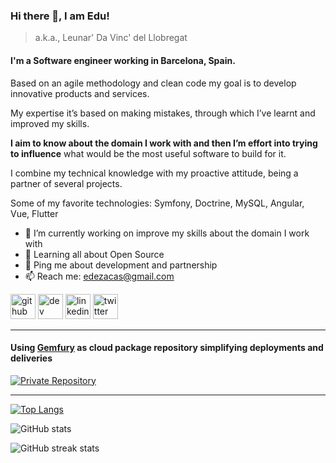 ### Hi there 👋, I am Edu!
> a.k.a., Leunar' Da Vinc' del Llobregat


#### I'm a Software engineer working in Barcelona, Spain.


Based on an agile methodology and clean code my goal is to develop innovative products and services.

My expertise it’s based on making mistakes, through which I’ve learnt and improved my skills.

**I aim to know about the domain I work with and then I’m effort into trying to influence** what would be the most useful software to build for it.

I combine my technical knowledge with my proactive attitude, being a partner of several projects.

Some of my favorite technologies: Symfony, Doctrine, MySQL, Angular, Vue, Flutter

- 🔭 I’m currently working on improve my skills about the domain I work with
- 🌱 Learning all about Open Source
- 💬 Ping me about development and partnership
- 📫 Reach me: [edezacas@gmail.com](mailto:edezacas@gmail.com)



[<img src='https://cdn.jsdelivr.net/npm/simple-icons@3.0.1/icons/github.svg' alt='github' height='40'>](https://github.com/edezacas)  [<img src='https://cdn.jsdelivr.net/npm/simple-icons@3.0.1/icons/dev-dot-to.svg' alt='dev' height='40'>](https://dev.to/edezacas)  [<img src='https://cdn.jsdelivr.net/npm/simple-icons@3.0.1/icons/linkedin.svg' alt='linkedin' height='40'>](https://www.linkedin.com/in/eduarddeza/)  [<img src='https://cdn.jsdelivr.net/npm/simple-icons@3.0.1/icons/twitter.svg' alt='twitter' height='40'>](https://twitter.com/edezacas)

------

#### Using [Gemfury](https://gemfury.com/) as cloud package repository simplifying deployments and deliveries

[<img src='https://fury.co/images/badge/dark.png' alt='Private Repository'>](https://fury.co/f/partner)

------

[![Top Langs](https://github-readme-stats.vercel.app/api/top-langs/?username=edezacas)](https://github.com/anuraghazra/github-readme-stats)

![GitHub stats](https://github-readme-stats.vercel.app/api?username=edezacas&show_icons=true&count_private=true)

![GitHub streak stats](https://github-readme-streak-stats.herokuapp.com/?user=edezacas)  

